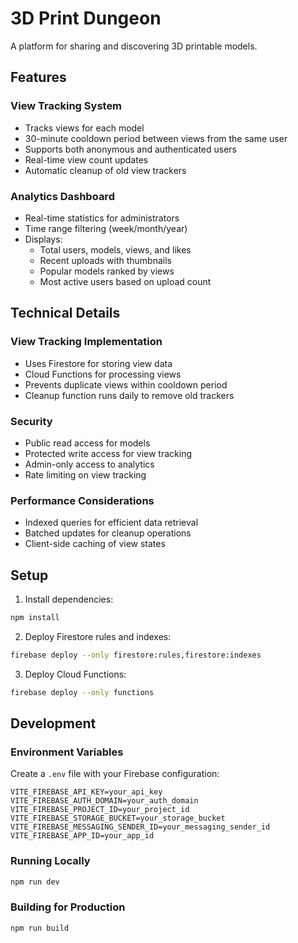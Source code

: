 # 3D Print Dungeon

A platform for sharing and discovering 3D printable models.

## Features

### View Tracking System
- Tracks views for each model
- 30-minute cooldown period between views from the same user
- Supports both anonymous and authenticated users
- Real-time view count updates
- Automatic cleanup of old view trackers

### Analytics Dashboard
- Real-time statistics for administrators
- Time range filtering (week/month/year)
- Displays:
  - Total users, models, views, and likes
  - Recent uploads with thumbnails
  - Popular models ranked by views
  - Most active users based on upload count

## Technical Details

### View Tracking Implementation
- Uses Firestore for storing view data
- Cloud Functions for processing views
- Prevents duplicate views within cooldown period
- Cleanup function runs daily to remove old trackers

### Security
- Public read access for models
- Protected write access for view tracking
- Admin-only access to analytics
- Rate limiting on view tracking

### Performance Considerations
- Indexed queries for efficient data retrieval
- Batched updates for cleanup operations
- Client-side caching of view states

## Setup

1. Install dependencies:
```bash
npm install
```

2. Deploy Firestore rules and indexes:
```bash
firebase deploy --only firestore:rules,firestore:indexes
```

3. Deploy Cloud Functions:
```bash
firebase deploy --only functions
```

## Development

### Environment Variables
Create a `.env` file with your Firebase configuration:
```
VITE_FIREBASE_API_KEY=your_api_key
VITE_FIREBASE_AUTH_DOMAIN=your_auth_domain
VITE_FIREBASE_PROJECT_ID=your_project_id
VITE_FIREBASE_STORAGE_BUCKET=your_storage_bucket
VITE_FIREBASE_MESSAGING_SENDER_ID=your_messaging_sender_id
VITE_FIREBASE_APP_ID=your_app_id
```

### Running Locally
```bash
npm run dev
```

### Building for Production
```bash
npm run build
``` 